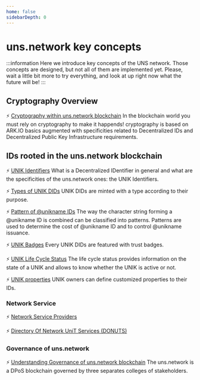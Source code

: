 ```yaml
---
home: false
sidebarDepth: 0
---
```


# uns.network key concepts

:::information
Here we introduce key concepts of the UNS network. Those concepts are designed, but not all of them are implemented yet.
Please, wait a little bit more to try everything, and look at up right now what the future will be!
:::

## Cryptography Overview

:zap: [Cryptography within uns.network blockchain](/uns-network-key-concepts/cryptography-overview)
<hbox>In the blockchain world you must rely on cryptography to make it happends! <brand name="uns"/> cryptography is based on ARK.IO basics augmented with specificities related to Decentralized IDs and Decentralized Public Key Infrastructure requirements.</hbox>

## IDs rooted in the uns.network blockchain

:zap: [UNIK Identifiers](/uns-network-key-concepts/unik-did-nft)
<hbox>What is a Decentralized IDentifier in general and what are the specificities of the uns.network ones: the UNIK Identifiers.</hbox>

:zap: [Types of UNIK DIDs](/uns-network-key-concepts/unik-type)
<hbox>UNIK DIDs are minted with a type according to their purpose.</hbox>

:zap: [Pattern of @unikname IDs](/uns-network-key-concepts/unik-pattern)
<hbox>The way the character string forming a @unikname ID is combined can be classified into patterns. Patterns are used to determine the cost of @unikname ID and to control @unikname issuance.</hbox>

:zap: [UNIK Badges](/uns-network-key-concepts/unik-badge)
<hbox>Every UNIK DIDs are featured with trust badges.</hbox>

:zap: [UNIK Life Cycle Status](/uns-network-key-concepts/unik-lifecycle)
<hbox>The life cycle status provides information on the state of a UNIK and allows to know whether the UNIK is active or not.</hbox>

:zap: [UNIK properties](/uns-network-key-concepts/unik-property)
<hbox>UNIK owners can define customized properties to their IDs.</hbox>

### Network Service

:zap: [Network Service Providers](/uns-network-key-concepts/service-provider)

:zap: [Directory Of Network UniT Services (DONUTS)](/uns-network-key-concepts/donuts)


### Governance of uns.network

:zap: [Understanding Governance of uns.network blockchain](/uns-network-key-concepts/network-governance)
<hbox>The uns.network is a DPoS blockchain governed by three separates colleges of stakeholders.</hbox>
